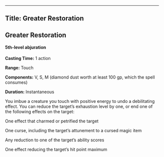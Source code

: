 -------------------------
Title: Greater Restoration
-------------------------

## Greater Restoration

#### 5th-level abjuration


**Casting Time:** 1 action

**Range:** Touch

**Components:** V, S, M (diamond dust worth at least 100 gp,
which the spell consumes)

**Duration:** Instantaneous


You imbue a creature you touch with positive energy to undo a
debilitating effect. You can reduce the target’s exhaustion level by
one, or end one of the following effects on the target:


One effect that charmed or petrified the target

One curse, including the target’s attunement to a cursed magic item

Any reduction to one of the target’s ability scores

One effect reducing the target’s hit point maximum


